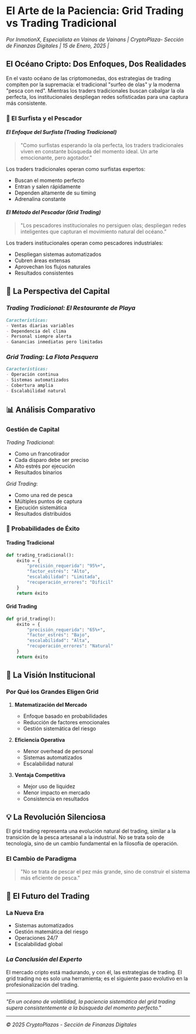 # El Arte de la Paciencia: Grid Trading vs Trading Tradicional
*Por InmotionX, Especialista en Vainas de Vainans*
*| CryptoPlaza- Sección de Finanzas Digitales |*
*15 de Enero, 2025 |*

## El Océano Cripto: Dos Enfoques, Dos Realidades

En el vasto océano de las criptomonedas, dos estrategias de trading compiten por la supremacía: el tradicional "surfeo de olas" y la moderna "pesca con red". Mientras los traders tradicionales buscan cabalgar la ola perfecta, los institucionales despliegan redes sofisticadas para una captura más consistente.

### 🌊 El Surfista y el Pescador

#### *El Enfoque del Surfista (Trading Tradicional)*
> "Como surfistas esperando la ola perfecta, los traders tradicionales viven en constante búsqueda del momento ideal. Un arte emocionante, pero agotador."

Los traders tradicionales operan como surfistas expertos:
- Buscan el momento perfecto
- Entran y salen rápidamente
- Dependen altamente de su timing
- Adrenalina constante

#### *El Método del Pescador (Grid Trading)*
> "Los pescadores institucionales no persiguen olas; despliegan redes inteligentes que capturan el movimiento natural del océano."

Los traders institucionales operan como pescadores industriales:
- Despliegan sistemas automatizados
- Cubren áreas extensas
- Aprovechan los flujos naturales
- Resultados consistentes

## 💼 La Perspectiva del Capital

### *Trading Tradicional: El Restaurante de Playa*
```markdown
Características:
- Ventas diarias variables
- Dependencia del clima
- Personal siempre alerta
- Ganancias inmediatas pero limitadas
```

### *Grid Trading: La Flota Pesquera*
```markdown
Características:
- Operación continua
- Sistemas automatizados
- Cobertura amplia
- Escalabilidad natural
```

## 📊 Análisis Comparativo

### Gestión de Capital
*Trading Tradicional*:
- Como un francotirador
- Cada disparo debe ser preciso
- Alto estrés por ejecución
- Resultados binarios

*Grid Trading*:
- Como una red de pesca
- Múltiples puntos de captura
- Ejecución sistemática
- Resultados distribuidos

### 🎯 Probabilidades de Éxito

#### Trading Tradicional
```python
def trading_tradicional():
    éxito = {
        "precisión_requerida": "95%+",
        "factor_estrés": "Alto",
        "escalabilidad": "Limitada",
        "recuperación_errores": "Difícil"
    }
    return éxito
```

#### Grid Trading
```python
def grid_trading():
    éxito = {
        "precisión_requerida": "65%+",
        "factor_estrés": "Bajo",
        "escalabilidad": "Alta",
        "recuperación_errores": "Natural"
    }
    return éxito
```

## 🏦 La Visión Institucional

### Por Qué los Grandes Eligen Grid
1. **Matematización del Mercado**
   - Enfoque basado en probabilidades
   - Reducción de factores emocionales
   - Gestión sistemática del riesgo

2. **Eficiencia Operativa**
   - Menor overhead de personal
   - Sistemas automatizados
   - Escalabilidad natural

3. **Ventaja Competitiva**
   - Mejor uso de liquidez
   - Menor impacto en mercado
   - Consistencia en resultados

## 💡 La Revolución Silenciosa

El grid trading representa una evolución natural del trading, similar a la transición de la pesca artesanal a la industrial. No se trata solo de tecnología, sino de un cambio fundamental en la filosofía de operación.

### El Cambio de Paradigma
> "No se trata de pescar el pez más grande, sino de construir el sistema más eficiente de pesca."

## 🔮 El Futuro del Trading

### La Nueva Era
- Sistemas automatizados
- Gestión matemática del riesgo
- Operaciones 24/7
- Escalabilidad global

### *La Conclusión del Experto*
El mercado cripto está madurando, y con él, las estrategias de trading. El grid trading no es solo una herramienta; es el siguiente paso evolutivo en la profesionalización del trading.

---

*"En un océano de volatilidad, la paciencia sistemática del grid trading supera consistentemente a la búsqueda del momento perfecto."*

---
*© 2025 CryptoPlazas - Sección de Finanzas Digitales*
